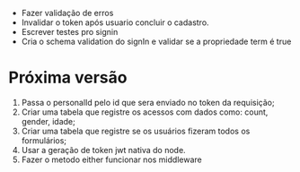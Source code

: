 - Fazer validação de erros
- Invalidar o token após usuario concluir o cadastro.
- Escrever testes pro signin
- Cria o schema validation do signIn e validar se a propriedade term é true


# Próxima versão

1. Passa o personalId pelo id que sera enviado no token da requisição;
2. Criar uma tabela que registre os acessos com dados como: count, gender, idade;
2. Criar uma tabela que registre se os usuários fizeram todos os formulários;
3. Usar a geração de token jwt nativa do node.
4. Fazer o metodo either funcionar nos middleware
